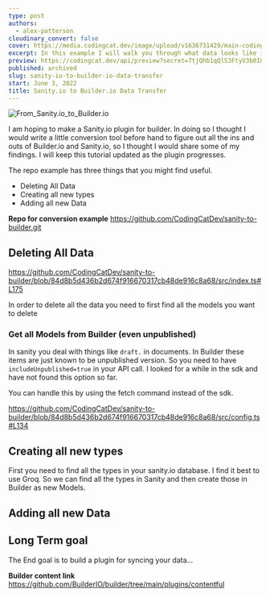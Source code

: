 ```yaml
---
type: post
authors:
  - alex-patterson
cloudinary_convert: false
cover: https://media.codingcat.dev/image/upload/v1636731429/main-codingcatdev-photo/From_Sanity.io_to_Builder.io.png
excerpt: In this example I will walk you through what data looks like in Sanity.io and how to get that data over to your Builder.io instance while creating models.
preview: https://codingcat.dev/api/preview?secret=7tjQhb1qQlS3FtyV3b0I&selectionType=tutorial&selectionSlug=sanity-io-to-builder-io-data-transfer&_id=82a04c49910646a8b7e67ad755d24fcf
published: archived
slug: sanity-io-to-builder-io-data-transfer
start: June 3, 2022
title: Sanity.io to Builder.io Data Transfer
---
```


![From_Sanity.io_to_Builder.io](https://media.codingcat.dev/image/upload/v1657636656/main-codingcatdev-photo/3f2a5890-8011-4395-bba2-dfa3e9240cd5.jpg)

I am hoping to make a Sanity.io plugin for builder. In doing so I thought I would write a little conversion tool before hand to figure out all the ins and outs of Builder.io and Sanity.io, so I thought I would share some of my findings. I will keep this tutorial updated as the plugin progresses.

The repo example has three things that you might find useful.

- Deleting All Data
- Creating all new types
- Adding all new Data

**Repo for conversion example** https://github.com/CodingCatDev/sanity-to-builder.git

## Deleting All Data

https://github.com/CodingCatDev/sanity-to-builder/blob/84d8b5d436b2d674f916670317cb48de916c8a68/src/index.ts#L175

In order to delete all the data you need to first find all the models you want to delete

### Get all Models from Builder (even unpublished)

In sanity you deal with things like `draft.` in documents. In Builder these items are just known to be unpublished version. So you need to have `includeUnpublished=true` in your API call. I looked for a while in the sdk and have not found this option so far.

You can handle this by using the fetch command instead of the sdk.

https://github.com/CodingCatDev/sanity-to-builder/blob/84d8b5d436b2d674f916670317cb48de916c8a68/src/config.ts#L134

## Creating all new types

First you need to find all the types in your sanity.io database. I find it best to use Groq. So we can find all the types in Sanity and then create those in Builder as new Models.

## Adding all new Data

## Long Term goal

The End goal is to build a plugin for syncing your data...

**Builder content link** https://github.com/BuilderIO/builder/tree/main/plugins/contentful
